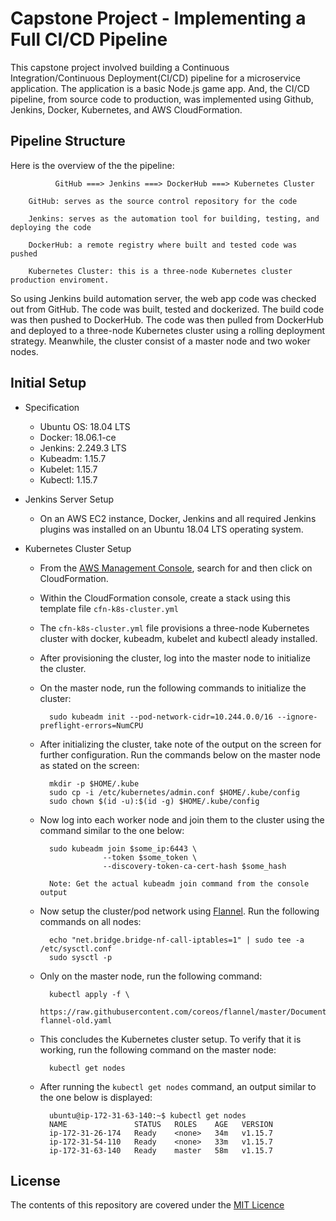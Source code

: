 # Capstone Project - Implementing a Full CI/CD Pipeline

This capstone project involved building a Continuous Integration/Continuous Deployment(CI/CD)
pipeline for a microservice application. The application is a basic Node.js game app. And, the
CI/CD pipeline, from source code to production, was implemented using Github, Jenkins, Docker,
Kubernetes, and AWS CloudFormation. 

## Pipeline Structure

Here is the overview of the the pipeline:
````
          GitHub ===> Jenkins ===> DockerHub ===> Kubernetes Cluster
````
````
    GitHub: serves as the source control repository for the code

    Jenkins: serves as the automation tool for building, testing, and deploying the code

    DockerHub: a remote registry where built and tested code was pushed

    Kubernetes Cluster: this is a three-node Kubernetes cluster production enviroment.
```` 

So using Jenkins build automation server, the web app code was checked out from GitHub. The code 
was built, tested and dockerized. The build code was then pushed to DockerHub. The code was then
pulled from DockerHub and deployed to a three-node Kubernetes cluster using a rolling deployment 
strategy. Meanwhile, the cluster consist of a master node and two woker nodes. 


## Initial Setup

* Specification
  - Ubuntu OS: 18.04 LTS
  - Docker: 18.06.1-ce
  - Jenkins: 2.249.3 LTS
  - Kubeadm: 1.15.7
  - Kubelet: 1.15.7
  - Kubectl: 1.15.7

* Jenkins Server Setup
    - On an AWS EC2 instance, Docker, Jenkins and all required Jenkins plugins 
      was installed on an Ubuntu 18.04 LTS operating system. 


* Kubernetes Cluster Setup
    - From the [AWS Management Console](https://aws.amazon.com/console/), search for and then 
      click on CloudFormation.

    - Within the CloudFormation console, create a stack using this template file 
      `cfn-k8s-cluster.yml`

    - The `cfn-k8s-cluster.yml` file provisions a three-node Kubernetes cluster with docker,
      kubeadm, kubelet and kubectl aleady installed.

    - After provisioning the cluster, log into the master node to initialize the cluster.

    - On the master node, run the following commands to initialize the cluster:
      ````
        sudo kubeadm init --pod-network-cidr=10.244.0.0/16 --ignore-preflight-errors=NumCPU
      ````

    - After initializing the cluster, take note of the output on the screen for further 
      configuration. Run the commands below on the master node as stated on the screen:
      ````
        mkdir -p $HOME/.kube
        sudo cp -i /etc/kubernetes/admin.conf $HOME/.kube/config
        sudo chown $(id -u):$(id -g) $HOME/.kube/config
      ````

    - Now log into each worker node and join them to the cluster using the command similar to the 
      one below:
      ````
        sudo kubeadm join $some_ip:6443 \
                    --token $some_token \
                    --discovery-token-ca-cert-hash $some_hash

        Note: Get the actual kubeadm join command from the console output
      ````
    
    - Now setup the cluster/pod network using [Flannel](https://github.com/coreos/flannel#flannel). 
      Run the following commands on all nodes:
      ````
        echo "net.bridge.bridge-nf-call-iptables=1" | sudo tee -a /etc/sysctl.conf
        sudo sysctl -p
      ````

    - Only on the master node, run the following command:
      ````
        kubectl apply -f \
          https://raw.githubusercontent.com/coreos/flannel/master/Documentation/kube-flannel-old.yaml
      ````

    - This concludes the Kubernetes cluster setup. To verify that it is working, run the following 
      command on the master node:
      ````
        kubectl get nodes
      ````
    
    - After running the `kubectl get nodes` command, an output similar to the one below is 
      displayed:
      ````
        ubuntu@ip-172-31-63-140:~$ kubectl get nodes
        NAME               STATUS   ROLES    AGE   VERSION
        ip-172-31-26-174   Ready    <none>   34m   v1.15.7
        ip-172-31-54-110   Ready    <none>   33m   v1.15.7
        ip-172-31-63-140   Ready    master   58m   v1.15.7
      ````

## License

The contents of this repository are covered under the [MIT Licence](#)

